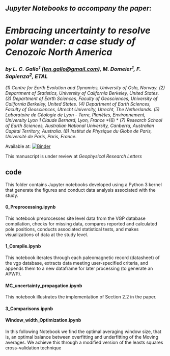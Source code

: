 ## ***Jupyter Notebooks to accompany the paper:***
    
# ***Embracing uncertainty to resolve polar wander: a case study of Cenozoic North America***

### ***by L. C. Gallo<sup>1<sup>*** *(len.gallo@gmail.com)****, M. Domeier<sup>1</sup>, F. Sapienza<sup>2</sup>, ETAL***

<!-- B. Vaes<sup>3</sup>, N. Swanson-Hysell<sup>4</sup>, M. Arnaould<sup>5</sup>, A. Eyster,  D. Gürer<sup>7</sup>, A. Kiraly<sup>1</sup>, B. Robert<sup>8</sup>, T. Rolf<sup>1</sup>, G. Shephard<sup>1</sup>,  A. van der Boon<sup>1</sup>, L. Wu and Y. Zhang<sup>4</sup>***-->


*(1) Centre for Earth Evolution and Dynamics, University of Oslo, Norway.*
*(2) Department of Statistics, University of California Berkeley, United States.*
*(3) Department of Earth Sciences, Faculty of Geosciences, University of California Berkeley, United States.*
*(4) Department of Earth Sciences, Faculty of Geosciences, Utrecht University, Utrecht, The Netherlands.*
*(5) Laboratoire de Géologie de Lyon - Terre, Planètes, Environnement, University Lyon 1 Claude Bernard, Lyon, France*
*(6) *
*(7) Research School of Earth Sciences, Australian National University, Canberra, Australian Capital Territory, Australia.*
*(8) Institut de Physique du Globe de Paris, Université de Paris, Paris, France.*

Available at: [![Binder](https://mybinder.org/badge_logo.svg)](https://mybinder.org/v2/gh/PolarWandering/Gallo_etal_2023_APWP_construction/HEAD)

This manuscript is under review at *Geophysical Research Letters*     

## code

This folder contains Jupyter notebooks developed using a Python 3 kernel that generate the figures and conduct data analysis associated with the study. 


#### 0_Preprocessing.ipynb
    
This notebook preprocesses site level data from the VGP database compilation, checks for missing data, compares reported and calculated pole positions, conducts associated statistical tests, and makes visualizations of data at the study level.    


#### 1_Compile.ipynb
    
This notebook iterates through each paleomagnetic record (datasheet) of the vgp database, extracts data meeting user-specified criteria, and appends them to a new dataframe for later processing (to generate an APWP).    

#### MC_uncertainty_propagation.ipynb
    
This notebook illustrates the implementation of Section 2.2 in the paper.
    

#### 3_Comparisons.ipynb
    
    

#### Window_width_Optimization.ipynb    

In this following Notebook we find the optimal averaging window size, that is, an optimal balance between overfitting and underfitting of the Moving averages. We achieve this through a modified version of the leasts squares cross-validation technique